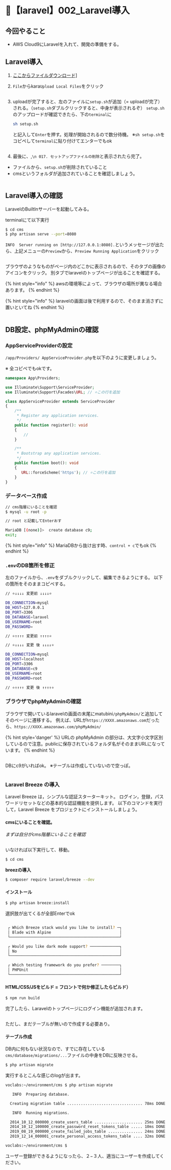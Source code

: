 # 🍖【laravel】002\_Laravel導入

## 今回やること

- AWS Cloud9にLaravelを入れて、開発の準備をする。

## Laravel導入

1. <a href="https://gitlab.com/gs_hayato/gs-php-01/-/raw/master/laravel/setup.sh?ref_type=heads&amp;inline=false" rel="noopener" target="_blank">ここからファイルダウンロード]</a>

2. `File`からkara`Upload Local Files`をクリック

<figure><img src=".gitbook/assets/laravel/002/laravel_002_001.png" alt=""></figure>

3. uploadが完了すると、左のファイルに`setup.sh`が追加（= uploadが完了）される。（`setup.sh`ダブルクリックすると、中身が表示されるぞ）
   `setup.sh`のアップロードが確認できたら、下の`terminal`に

   ```bash
   sh setup.sh
   ```
   
   と記入して`Enter`を押す。処理が開始されるので数分待機。
   ※`sh setup.sh`をコピペして`terminal`に貼り付けてエンターでもok
   
<figure><img src=".gitbook/assets/laravel/002/laravel_002_002.png" alt=""></figure>

4. 最後に、,`\n 017. セットアップファイルの削除`と表示されたら完了。
- ファイルから、`setup.sh`が削除されていること
- cmsというフォルダが追加されていることを確認しましょう。

<figure><img src=".gitbook/assets/laravel/002/laravel_002_003.png" alt=""></figure>

## Laravel導入の確認

LaravelのBuiltInサーバーを起動してみる。

terminalにて以下実行

```bash
$ cd cms
$ php artisan serve --port=8080
```

`INFO  Server running on [http://127.0.0.1:8080].`というメッセージが出たら、上記メニューの`Preview`から、`Preview Running Application`をクリック


<figure><img src=".gitbook/assets/laravel/002/laravel_002_004.png" alt=""></figure>

ブラウザのようなものがページ内のどこかに表示されるので、そのタブの画像のアイコンをクリック。
別タブでlaravelのトップページが出ることを確認する。

{% hint style="info" %}
awsの環境等によって、ブラウザの場所が異なる場合あります。
{% endhint %}

{% hint style="info" %}
laravelの画面は後で利用するので、そのまま消さずに置いといてね
{% endhint %}

<figure><img src=".gitbook/assets/laravel/002/laravel_002_005.png" alt=""></figure>


## DB設定、phpMyAdminの確認


### AppServiceProviderの設定

`/app/Providers/ AppServiceProvider.php`を以下のように変更しましょう。

※ 全コピペでもokです。

```php
namespace App\Providers;

use Illuminate\Support\ServiceProvider;
use Illuminate\Support\Facades\URL; // ⭐️この行を追加

class AppServiceProvider extends ServiceProvider
{
    /**
     * Register any application services.
     */
    public function register(): void
    {
        //
    }

    /**
     * Bootstrap any application services.
     */
    public function boot(): void
    {
       URL::forceScheme('https'); // ⭐️この行を追加
    }
}

```

### データベース作成

```bash
// cms階層にいることを確認
$ mysql -u root -p

// root と記載してEnterおす

MariaDB [(none)]>  create database c9;
exit;
```

{% hint style="info" %}
MariaDBから抜け出す時、`control + c`でもok
{% endhint %}

### `.env`のDB箇所を修正

左のファイルから、`.env`をダブルクリックして、編集できるようにする。
以下の箇所をそのままコピペする。

```bash
// ⭐️↓↓↓↓ 変更前 ↓↓↓↓⭐️

DB_CONNECTION=mysql
DB_HOST=127.0.0.1
DB_PORT=3306
DB_DATABASE=laravel
DB_USERNAME=root
DB_PASSWORD=

// ⭐️↑↑↑↑ 変更前 ↑↑↑↑⭐️
```

```bash
// ⭐️↓↓↓↓ 変更 後 ↓↓↓↓⭐️

DB_CONNECTION=mysql
DB_HOST=localhost
DB_PORT=3306
DB_DATABASE=c9
DB_USERNAME=root
DB_PASSWORD=root

// ⭐️↑↑↑↑ 変更 後 ↑↑↑↑⭐️
```


### ブラウザでphpMyAdminの確認

ブラウザで開いているlaravelの画面の末尾にmatubini`/phpMyAdmin/`と追加してそのページに遷移する。
例えば、URLが`https://XXXX.amazonaws.com`だったら、`https://XXXX.amazonaws.com/phpMyAdmin/`

{% hint style='danger' %}
URLの phpMyAdmin の部分は、大文字小文字区別しているので注意。publicに保存されているフォルダ名がそのままURLになっています。
{% endhint %}

<figure><img src=".gitbook/assets/laravel/002/laravel_002_006.png" alt=""></figure>

DBにc9がいればok。
※テーブルは作成していないので空っぽ。


<figure><img src=".gitbook/assets/laravel/002/laravel_002_007.png" alt=""></figure>


### Laravel Breeze の導入

Laravel Breeze は，シンプルな認証スターターキット。
ログイン，登録，パスワードリセットなどの基本的な認証機能を提供します。
以下のコマンドを実行して，Laravel Breeze をプロジェクトにインストールしましょう。

#### cmsにいることを確認。

*まずは自分がcms階層にいることを確認*

<figure><img src=".gitbook/assets/laravel/002/laravel_002_008.png" alt=""></figure>

いなければ以下実行して、移動。

```bash
$ cd cms
```

**breezの導入**

```bash
$ composer require laravel/breeze --dev
```

#### インストール

```bash
$ php artisan breeze:install
```

選択肢が出てくるが全部Enterでok

<figure><img src=".gitbook/assets/laravel/002/laravel_002_009.png" alt=""></figure>


```bash
 ┌ Which Breeze stack would you like to install? ─┐
 │ Blade with Alpine                              │
 └────────────────────────────────────────────────┘

 ┌ Would you like dark mode support? ─────────────┐
 │ No                                             │
 └────────────────────────────────────────────────┘

 ┌ Which testing framework do you prefer? ────────┐
 │ PHPUnit                                        │
 └────────────────────────────────────────────────┘
 ```

#### HTML/CSS/JSをビルド = フロントで何か修正したらビルド）
 ```bash
 $ npm run build
 ```


完了したら、Laravelのトップページにログイン機能が追加されます。

<figure><img src=".gitbook/assets/laravel/002/laravel_002_010.png" alt=""></figure>

ただし、まだテーブルが無いので作成する必要あり。

#### テーブル作成

DB内に何もない状況なので、すでに存在している`cms/database/migrations/...`ファイルの中身をDBに反映させる。

```bash
$ php artisan migrate
```

実行するとこんな感じのlogが出ます。

```bash
voclabs:~/environment/cms $ php artisan migrate

   INFO  Preparing database.  

  Creating migration table ................................. 78ms DONE

   INFO  Running migrations.  

  2014_10_12_000000_create_users_table ..................... 25ms DONE
  2014_10_12_100000_create_password_reset_tokens_table ..... 10ms DONE
  2019_08_19_000000_create_failed_jobs_table ............... 24ms DONE
  2019_12_14_000001_create_personal_access_tokens_table .... 32ms DONE

voclabs:~/environment/cms $ 
```

ユーザー登録ができるようになったら、２−３人、適当にユーザーを作成してください。

